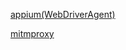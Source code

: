 [appium(WebDriverAgent)](https://github.com/appium/appium)

[mitmproxy](https://github.com/mitmproxy/mitmproxy)